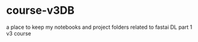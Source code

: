 # course-v3DB
a place to keep my notebooks and project folders related to fastai DL part 1 v3 course
